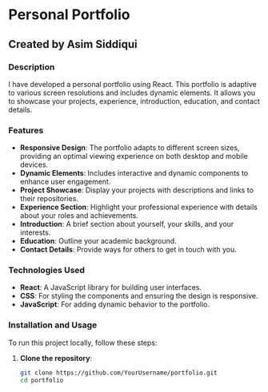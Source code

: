 # Personal Portfolio

## Created by Asim Siddiqui

### Description
I have developed a personal portfolio using React. This portfolio is adaptive to various screen resolutions and includes dynamic elements. It allows you to showcase your projects, experience, introduction, education, and contact details.

### Features
- **Responsive Design**: The portfolio adapts to different screen sizes, providing an optimal viewing experience on both desktop and mobile devices.
- **Dynamic Elements**: Includes interactive and dynamic components to enhance user engagement.
- **Project Showcase**: Display your projects with descriptions and links to their repositories.
- **Experience Section**: Highlight your professional experience with details about your roles and achievements.
- **Introduction**: A brief section about yourself, your skills, and your interests.
- **Education**: Outline your academic background.
- **Contact Details**: Provide ways for others to get in touch with you.

### Technologies Used
- **React**: A JavaScript library for building user interfaces.
- **CSS**: For styling the components and ensuring the design is responsive.
- **JavaScript**: For adding dynamic behavior to the portfolio.

### Installation and Usage
To run this project locally, follow these steps:

1. **Clone the repository**:
   ```sh
   git clone https://github.com/YourUsername/portfolio.git
   cd portfolio
